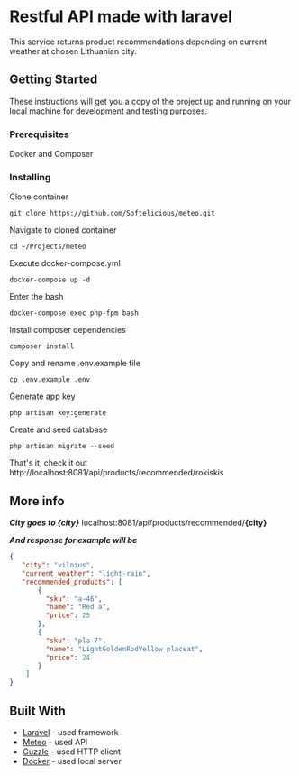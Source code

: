 # Restful API made with laravel

This service returns product recommendations depending on current weather at chosen Lithuanian city.

## Getting Started

These instructions will get you a copy of the project up and running on your local machine for development and testing purposes.

### Prerequisites

Docker and Composer

### Installing


Clone container


```
git clone https://github.com/Softelicious/meteo.git
```


Navigate to cloned container

```
cd ~/Projects/meteo
```

Execute docker-compose.yml

```
docker-compose up -d
```

Enter the bash


```
docker-compose exec php-fpm bash
```

Install composer dependencies

```
composer install
```

Copy and rename .env.example file

```
cp .env.example .env
```

Generate app key

```
php artisan key:generate
```

Create and seed database

```
php artisan migrate --seed
```

That's it, check it out http://localhost:8081/api/products/recommended/rokiskis

## More info
**_City goes to {city}_**
 localhost:8081/api/products/recommended/**{city}**
 
 **_And response for example will be_**
 
 ```json
{
    "city": "vilnius",
    "current_weather": "light-rain",
    "recommended_products": [
        {
          "sku": "a-46",
          "name": "Red a",
          "price": 25
        },
        {
          "sku": "pla-7",
          "name": "LightGoldenRodYellow placeat",
          "price": 24
        }
     ]
 }
 ```

## Built With

* [Laravel](https://laravel.com) - used framework 
* [Meteo](https://api.meteo.lt/) - used API
* [Guzzle](http://docs.guzzlephp.org/) - used HTTP client
* [Docker](https://docs.docker.com/) - used local server




